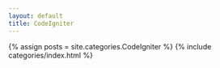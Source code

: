 ```yaml
---
layout: default
title: CodeIgniter
---
```

{% assign posts = site.categories.CodeIgniter %}
{% include categories/index.html %}

